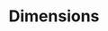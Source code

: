 ---
bigquery: https://console.cloud.google.com/bigquery?p=covid-19-dimensions-ai&page=table&d=data&t=publications
contributors: Digital Science, https://www.digital-science.com/
cost: Free for personal, non-commercial use.
description: Dimensions contains more than 100 million publications, ranging from
  articles published in scholarly journals, books and book chapters, to preprints
  and conference proceedings. All publications are contextualized with linked data
  sets, funding, publications, patents, clinical trials, and policy documents. You
  can also view associated categories, funders, institutions, and researcher profiles.
documentation: https://docs.dimensions.ai/bigquery/index.html
last_edit: 04/08/2022, 18:38:47
location: https://www.dimensions.ai/products/free/
maintained_by: Digital Science, https://www.digital-science.com/
schema_fields:
- repository_name
- date_imported_gbq
- funder_org_state_codes
- application_number
- original_assignee_orgs
- acknowledgements
- registry
- priority_year
- pmcid
- gender
- proceedings_title
- acronym
- start_year
- volume
- conditions
- funding_cad
- category_for
- granted_year
- current_assignee
- address
- category_sdg
- description
- year
- end_date
- family_count
- license
- associated_publication_id
- assignee_orgs
- original_abstract
- funding_eur
- date_inserted
- embargo_date
- doi
- publication_date
- editors
- associated_publication_arxiv_id
- arxiv_id
- inventor_names
- category_uoa
- investigators
- email_address
- resulting_publication_doi
- granted_date
- original_assignee_countries
- links
- research_org_cities
- category_icrp_cso
- filing_year
- research_org_country_names
- clinical_trial_ids
- active_years
- repository_id
- current_assignee_orgs
- priority_date
- date
- isbn
- relationships
- category_hrcs_hc
- eisbn
- end_year
- acronyms
- funder_org_cities
- repository_url
- assignee_countries
- funding_jpy
- publication_ids
- brief_title
- open_access_categories
- expiration_year
- funding_chf
- research_org_state_codes
- publication_year
- funding_gbp
- expiration_date
- associated_publication_doi
- pages
- journal
- title
- book_title
- categories
- aliases
- category_rcdc
- concepts
- funding_amount
- external_ids
- funder_orgs
- category_bra
- resulting_publication_ids
- funder_countries
- citations_count
- family_members_ids
- start_date
- legal_events
- authors
- funder_org_acronyms
- funding_cny
- altmetrics
- family_id
- cpc
- research_org_countries
- cited_by_ids
- foa_number
- category_hrcs_rac
- research_org_state_names
- mesh_terms
- subtitles
- date_normal
- supporting_grant_ids
- ipcr
- issue
- language
- pmid
- filing_date
- funding_currency
- wikipedia_url
- linkout
- phase
- research_orgs
- date_modified
- funder_org
- date_online
- patent_ids
- research_org_city_names
- kind
- types
- open_access_categories_v2
- interventions
- reference_ids
- created_date
- funding_usd
- conference
- date_print
- name
- citation_string
- funding_details
- publisher
- abstract
- original_title
- journal_lists
- legal_status
- funding_nzd
- type
- status
- labels
- mesh_headings
- organisation_details
- citations
- associated_grant_ids
- grant_number
- metrics
- filing_status
- associated_publication_pmid
- category_hra
- jurisdiction
- researcher_ids
- funding_aud
- current_assignee_countries
- parent_id
- book_series_title
- original_assignee
- id
- established
- source_id
- category_icrp_ct
- funder_org_countries
shortname: dimensions
tags:
- scholarly literature
- patents
- funding
- clinical trials
- academic profiles
terms_of_use: 'Use of both the Dimensions COVID-19 dataset and full Dimensions dataset
  are subject to the Dimensions Terms of use: https://www.dimensions.ai/policies-terms-legal '
title: Dimensions
uuid: dcff88bd-fe6b-4fdb-8159-809bf9d7bc1c
---
